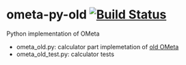 ometa-py-old [![Build Status]](https://travis-ci.org/afi-lambda/ometa-py-old)
============

Python implementation of OMeta

- ometa_old.py: calculator part implemetation of [old OMeta]
- ometa_old_test.py: calculator tests

[old OMeta]: http://tinlizzie.org/ometa/ometa-js-old/
[Build Status]: https://api.travis-ci.org/afi-lambda/ometa-py-old.png
